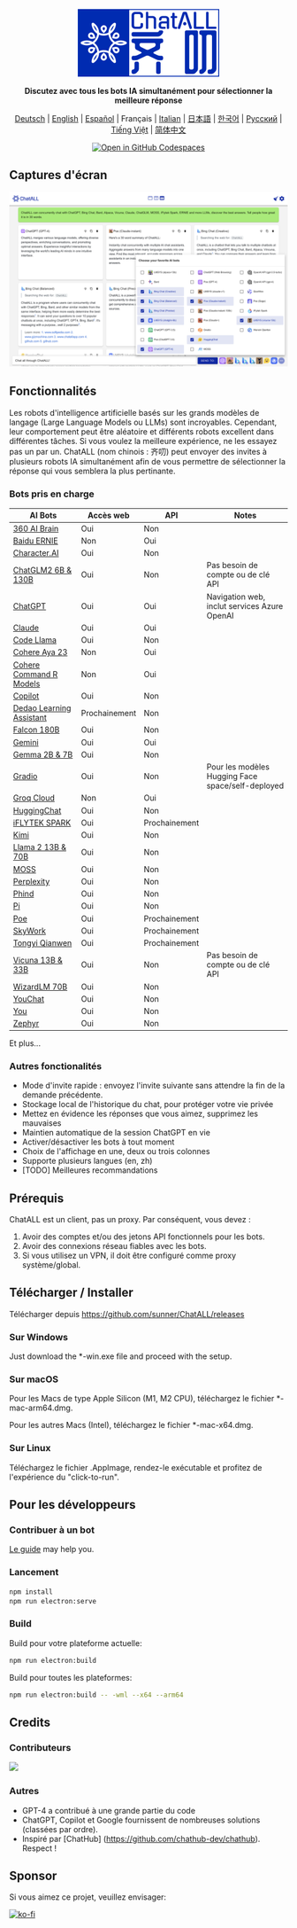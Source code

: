 <div align="center">
  <img src="src/assets/logo-cover.png" width=256></img>
  <p><strong>Discutez avec tous les bots IA simultanément pour sélectionner la meilleure réponse</strong></p>

[Deutsch](README_DE-DE.md) | [English](README.md) | [Español](README_ES-ES.md) | Français | [Italian](README_IT-IT.md) | [日本語](README_JA-JP.md) | [한국어](README_KO-KR.md) | [Русский](README_RU-RU.md) | [Tiếng Việt](README_VI-VN.md) | [简体中文](README_ZH-CN.md)

[![Open in GitHub Codespaces](https://github.com/codespaces/badge.svg)](https://codespaces.new/sunner/ChatALL)

</div>

## Captures d'écran

![Screenshot](screenshots/screenshot-1.png?raw=true)

## Fonctionnalités

Les robots d'intelligence artificielle basés sur les grands modèles de langage (Large Language Models ou LLMs) sont incroyables. Cependant, leur comportement peut être aléatoire et différents robots excellent dans différentes tâches. Si vous voulez la meilleure expérience, ne les essayez pas un par un. ChatALL (nom chinois : 齐叨) peut envoyer des invites à plusieurs robots IA simultanément afin de vous permettre de sélectionner la réponse qui vous semblera la plus pertinante.

### Bots pris en charge

| AI Bots                                                                        | Accès web     | API           | Notes                                             |
| ------------------------------------------------------------------------------ | ------------- | ------------- | ------------------------------------------------- |
| [360 AI Brain](https://ai.360.cn/)                                             | Oui           | Non           |                                                   |
| [Baidu ERNIE](https://yiyan.baidu.com/)                                        | Non           | Oui           |                                                   |
| [Character.AI](https://character.ai/)                                          | Oui           | Non           |                                                   |
| [ChatGLM2 6B & 130B](https://chatglm.cn/)                                      | Oui           | Non           | Pas besoin de compte ou de clé API                |
| [ChatGPT](https://chat.openai.com)                                             | Oui           | Oui           | Navigation web, inclut services Azure OpenAI      |
| [Claude](https://www.anthropic.com/claude)                                     | Oui           | Oui           |                                                   |
| [Code Llama](https://ai.meta.com/blog/code-llama-large-language-model-coding/) | Oui           | Non           |                                                   |
| [Cohere Aya 23](https://cohere.com/blog/aya23)                                 | Non           | Oui           |                                                   |
| [Cohere Command R Models](https://cohere.com/command)                          | Non           | Oui           |                                                   |
| [Copilot](https://copilot.microsoft.com/)                                      | Oui           | Non           |                                                   |
| [Dedao Learning Assistant](https://ai.dedao.cn/)                               | Prochainement | Non           |                                                   |
| [Falcon 180B](https://huggingface.co/tiiuae/falcon-180B-chat)                  | Oui           | Non           |                                                   |
| [Gemini](https://gemini.google.com/)                                           | Oui           | Oui           |                                                   |
| [Gemma 2B & 7B](https://blog.google/technology/developers/gemma-open-models/)  | Oui           | Non           |                                                   |
| [Gradio](https://gradio.app/)                                                  | Oui           | Non           | Pour les modèles Hugging Face space/self-deployed |
| [Groq Cloud](https://console.groq.com/docs/models)                             | Non           | Oui           |                                                   |
| [HuggingChat](https://huggingface.co/chat/)                                    | Oui           | Non           |                                                   |
| [iFLYTEK SPARK](http://xinghuo.xfyun.cn/)                                      | Oui           | Prochainement |                                                   |
| [Kimi](https://kimi.moonshot.cn/)                                              | Oui           | Non           |                                                   |
| [Llama 2 13B & 70B](https://ai.meta.com/llama/)                                | Oui           | Non           |                                                   |
| [MOSS](https://moss.fastnlp.top/)                                              | Oui           | Non           |                                                   |
| [Perplexity](https://www.perplexity.ai/)                                       | Oui           | Non           |                                                   |
| [Phind](https://www.phind.com/)                                                | Oui           | Non           |                                                   |
| [Pi](https://pi.ai)                                                            | Oui           | Non           |                                                   |
| [Poe](https://poe.com/)                                                        | Oui           | Prochainement |                                                   |
| [SkyWork](https://neice.tiangong.cn/)                                          | Oui           | Prochainement |                                                   |
| [Tongyi Qianwen](http://tongyi.aliyun.com/)                                    | Oui           | Prochainement |                                                   |
| [Vicuna 13B & 33B](https://lmsys.org/blog/2023-03-30-vicuna/)                  | Oui           | Non           | Pas besoin de compte ou de clé API                |
| [WizardLM 70B](https://github.com/nlpxucan/WizardLM)                           | Oui           | Non           |                                                   |
| [YouChat](https://you.com/)                                                    | Oui           | Non           |                                                   |
| [You](https://you.com/)                                                        | Oui           | Non           |                                                   |
| [Zephyr](https://huggingface.co/spaces/HuggingFaceH4/zephyr-chat)              | Oui           | Non           |                                                   |

Et plus...

### Autres fonctionalités

- Mode d'invite rapide : envoyez l'invite suivante sans attendre la fin de la demande précédente.
- Stockage local de l'historique du chat, pour protéger votre vie privée
- Mettez en évidence les réponses que vous aimez, supprimez les mauvaises
- Maintien automatique de la session ChatGPT en vie
- Activer/désactiver les bots à tout moment
- Choix de l'affichage en une, deux ou trois colonnes
- Supporte plusieurs langues (en, zh)
- [TODO] Meilleures recommandations

## Prérequis

ChatALL est un client, pas un proxy. Par conséquent, vous devez :

1. Avoir des comptes et/ou des jetons API fonctionnels pour les bots.
2. Avoir des connexions réseau fiables avec les bots.
3. Si vous utilisez un VPN, il doit être configuré comme proxy système/global.

## Télécharger / Installer

Télécharger depuis https://github.com/sunner/ChatALL/releases

### Sur Windows

Just download the \*-win.exe file and proceed with the setup.

### Sur macOS

Pour les Macs de type Apple Silicon (M1, M2 CPU), téléchargez le fichier \*-mac-arm64.dmg.

Pour les autres Macs (Intel), téléchargez le fichier \*-mac-x64.dmg.

### Sur Linux

Téléchargez le fichier .AppImage, rendez-le exécutable et profitez de l'expérience du "click-to-run".

## Pour les développeurs

### Contribuer à un bot

[Le guide](https://github.com/sunner/ChatALL/wiki/%E5%A6%82%E4%BD%95%E6%B7%BB%E5%8A%A0%E4%B8%80%E4%B8%AA%E6%96%B0%E7%9A%84-AI-%E5%AF%B9%E8%AF%9D%E6%9C%BA%E5%99%A8%E4%BA%BA) may help you.

### Lancement

```bash
npm install
npm run electron:serve
```

### Build

Build pour votre plateforme actuelle:

```bash
npm run electron:build
```

Build pour toutes les plateformes:

```bash
npm run electron:build -- -wml --x64 --arm64
```

## Credits

### Contributeurs

<a href="https://github.com/sunner/ChatALL/graphs/contributors">
  <img src="https://contrib.rocks/image?repo=sunner/ChatALL" />
</a>

### Autres

- GPT-4 a contribué à une grande partie du code
- ChatGPT, Copilot et Google fournissent de nombreuses solutions (classées par ordre).
- Inspiré par [ChatHub] (https://github.com/chathub-dev/chathub). Respect !

## Sponsor

Si vous aimez ce projet, veuillez envisager:

[![ko-fi](https://ko-fi.com/img/githubbutton_sm.svg)](https://ko-fi.com/F1F8KZJGJ)
